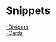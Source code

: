 # Snippets
[-Dividers](./snippets/dividers/index.html) <br>
[-Cards](./snippets/cards/index.html) <br>

